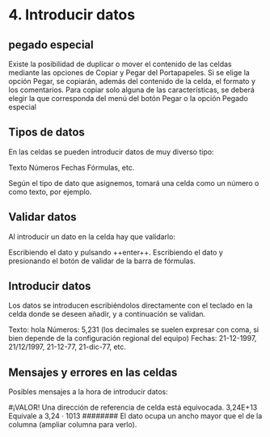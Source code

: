 # 4. Introducir datos

## pegado especial

Existe la posibilidad de duplicar o mover el contenido de las celdas mediante las opciones de Copiar y Pegar del Portapapeles. Si se elige la opción Pegar, se copiarán, además del contenido de la celda, el formato y los comentarios. Para copiar solo alguna de las características, se deberá elegir la que corresponda del menú del botón Pegar o la opción Pegado especial

## Tipos de datos

En las celdas se pueden introducir datos de muy diverso tipo:

 Texto
 Números
 Fechas
 Fórmulas, etc.

Según el tipo de dato que asignemos, tomará una celda como un número o como texto, por ejemplo.

## Validar datos

Al introducir un dato en la celda hay que validarlo:

 Escribiendo el dato y pulsando ++enter++.
 Escribiendo el dato y presionando el botón de validar de la barra de fórmulas.

## Introducir datos

Los datos se introducen escribiéndolos directamente con el teclado en la celda donde se deseen añadir, y a continuación se validan.

 Texto: hola
 Números: 5,231 (los decimales se suelen expresar con coma, si bien depende de la configuración regional del equipo)
 Fechas: 21-12-1997, 21/12/1997, 21-12-77, 21-dic-77, etc.

## Mensajes y errores en las celdas

Posibles mensajes a la hora de introducir datos:

 #¡VALOR! Una dirección de referencia de celda está equivocada.
 3,24E+13 Equivale a 3,24 · 1013
 ######## El dato ocupa un ancho mayor que el de la columna (ampliar columna para verlo).
